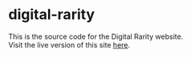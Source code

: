 # digital-rarity
This is the source code for the Digital Rarity website.
<br>
Visit the live version of this site [here](https://7xsolutions.github.io/digital-rarity/).
